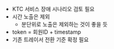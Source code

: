 - KTC 서비스 장애 시나리오 검토 필요
- 시간 노출은 제외
	- 분단위로 노출은 제외하는 것이 좋을 듯
- token = 회원ID + timestamp
- 기존 트레이서 전환 기준 확정 필요